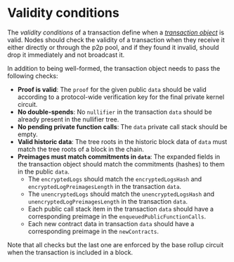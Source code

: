 # Validity conditions

The _validity conditions_ of a transaction define when a [_transaction object_](./tx-object.md) is valid. Nodes should check the validity of a transaction when they receive it either directly or through the p2p pool, and if they found it invalid, should drop it immediately and not broadcast it.

In addition to being well-formed, the transaction object needs to pass the following checks:

- **Proof is valid**: The `proof` for the given public `data` should be valid according to a protocol-wide verification key for the final private kernel circuit.
- **No double-spends**: No `nullifier` in the transaction `data` should be already present in the nullifier tree.
- **No pending private function calls**: The `data` private call stack should be empty.
- **Valid historic data**: The tree roots in the historic block data of `data` must match the tree roots of a block in the chain.
- **Preimages must match commitments in `data`**: The expanded fields in the transaction object should match the commitments (hashes) to them in the public `data`.
  - The `encryptedLogs` should match the `encryptedLogsHash` and `encryptedLogPreimagesLength` in the transaction `data`.
  - The `unencryptedLogs` should match the `unencryptedLogsHash` and `unencryptedLogPreimagesLength` in the transaction `data`.
  - Each public call stack item in the transaction `data` should have a corresponding preimage in the `enqueuedPublicFunctionCalls`.
  - Each new contract data in transaction `data` should have a corresponding preimage in the `newContracts`.

Note that all checks but the last one are enforced by the base rollup circuit when the transaction is included in a block.